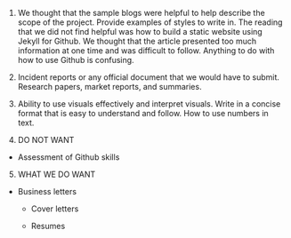 1.	We thought that the sample blogs were helpful to help describe the scope of the project. Provide examples of styles to write in. The reading that we did not find helpful was how to build a static website using Jekyll for Github. We thought that the article presented too much information at one time and was difficult to follow. Anything to do with how to use Github is confusing. 

2.	Incident reports or any official document that we would have to submit. Research papers, market reports, and summaries. 

3.	Ability to use visuals effectively and interpret visuals. Write in a concise format that is easy to understand and follow. How to use numbers in text.  

4.	DO NOT WANT   
  
  - Assessment of Github skills 

5.	WHAT WE DO WANT

- Business letters
  
  - Cover letters
  
  - Resumes
